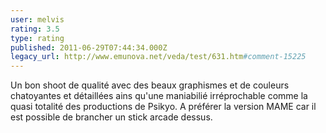 ```yaml
---
user: melvis
rating: 3.5
type: rating
published: 2011-06-29T07:44:34.000Z
legacy_url: http://www.emunova.net/veda/test/631.htm#comment-15225
---
```

Un bon shoot de qualité avec des beaux graphismes et de couleurs chatoyantes et détaillées ains qu'une maniabilié irréprochable comme la quasi totalité des productions de Psikyo. A préférer la version MAME car il est possible de brancher un stick arcade dessus.